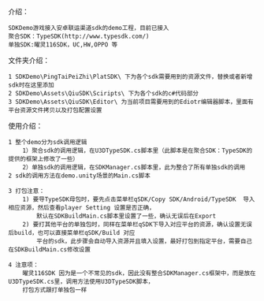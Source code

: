 介绍：

	SDKDemo游戏接入安卓联运渠道sdk的demo工程，目前已接入
	聚合SDK：TypeSDK(http://www.typesdk.com/)
	单独SDK:曜灵116SDK，UC,HW,OPPO 等	
文件夹介绍：

	1 SDKDemo\PingTaiPeiZhi\PlatSDK\ 下为各个sdk需要用到的资源文件，替换或者新增sdk时在这里添加
	2 SDKDemo\Assets\QiuSDK\Sciripts\ 下为各个sdk的c#代码部分
	3 SDKDemo\Assets\QiuSDK\Editor\ 为当前项目需要用到的Ediotr编辑器脚本，里面有平台资源文件拷贝以及打包配置设置	
使用介绍：

	1 整个demo分为sdk调用逻辑
		1）聚合sdk的调用逻辑，在U3DTypeSDK.cs脚本里（此脚本是在聚合SDK：TypeSDK的提供的框架上修改了一些）
		2）单独sdk的调用逻辑，在SDKManager.cs脚本里，此为整合了所有单独sdk的调用		
	2 sdk的调用方法在demo.unity场景的Main.cs脚本
	
	3 打包注意：
		1) 要导TypeSDK母包时，要先点击菜单栏qSDK/Copy SDK/Android/TypeSDK  导入相应资源，然后查看player Setting 设置是否正确，
			默认在SDKBuildMain.cs脚本里设置了一些，确认无误后在Export		
		2) 要打其他平台的单独包时，同样在菜单栏qSDK下导入对应平台的资源，确认设置无误后build，也可以直接菜单栏qSDK/Build 对应
			平台的sdk，此步骤会自动导入资源并且填入设置，最好打包到指定平台，需要自己在SDKBuildMain.cs修改设置	
			
	4 注意项：
		曜灵116SDK 因为是一个不常见的sdk，因此没有整合SDKManager.cs框架中，而是放在U3DTypeSDK.cs里，调用方法使用U3DTypeSDK脚本，
		打包方式跟打单独包一样
